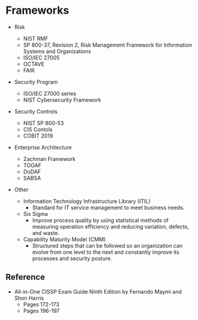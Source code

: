 # Frameworks

* Risk
   * NIST RMF
   * SP 800-37, Revision 2, Risk Management Framework for Information Systems and Organizations
   * ISO/IEC 27005
   * OCTAVE
   * FAIR
   
* Security Program
   * ISO/IEC 27000 series
   * NIST Cybersecurity Framework
   
* Security Controls
   * NIST SP 800-53
   * CIS Contols
   * COBIT 2019
   
* Enterprise Architecture
   * Zachman Framework
   * TOGAF
   * DoDAF
   * SABSA

* Other
   * Information Technology Infrastructure Library (ITIL)
      * Standard for IT service management to meet business needs.
   * Six Sigma
      * Improve process quality by using statistical methods of measuring operation efficiency and reducing variation, defects, and waste.  
   * Capability Maturity Model (CMM)
      * Structured steps that can be followed so an organization can evolve from one level to the next and constantly improve its processes and security posture.

## Reference
* All-in-One CISSP Exam Guide Ninth Edition by Fernando Maymi and Shon Harris
   * Pages 172-173
   * Pages 196-197
